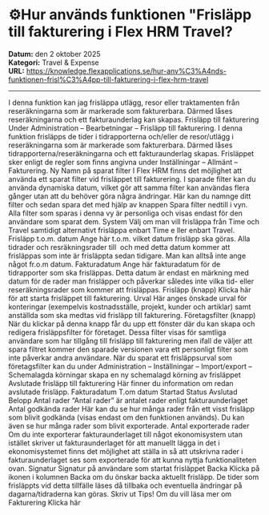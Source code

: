 # ⚙️Hur används funktionen "Frisläpp till fakturering i Flex HRM Travel?

**Datum:** den 2 oktober 2025  
**Kategori:** Travel & Expense  
**URL:** https://knowledge.flexapplications.se/hur-anv%C3%A4nds-funktionen-frisl%C3%A4pp-till-fakturering-i-flex-hrm-travel

---

I denna funktion kan jag frisläppa utlägg, resor eller traktamenten från reseräkningarna som är markerade som fakturerbara. Därmed låses reseräkningarna och ett fakturaunderlag kan skapas.
Frisläpp till fakturering
Under Administration – Bearbetningar – Frisläpp till fakturering.
I denna funktion frisläpps de tider i tidrapporterna och/eller de resor/utlägg i reseräkningarna som är markerade som fakturerbara. Därmed låses tidrapporterna/reseräkningarna och ett fakturaunderlag skapas.
Frisläppet sker enligt de regler som finns angivna under Inställningar – Allmänt –Fakturering.
Ny
Namn på sparat filter
I Flex HRM finns det möjlighet att använda ett sparat filter vid frisläppet till fakturering. I sparade filter kan du använda dynamiska datum, vilket gör att samma filter kan användas flera gånger utan att du behöver göra några ändringar. Här kan du namnge ditt filter och sedan spara det med hjälp av knappen Spara filter nedtill i vyn. Alla filter som sparas i denna vy är personliga och visas endast för den användare som sparat dem.
System
Välj om man vill frisläppa från Time och Travel samtidigt alternativt frisläppa enbart Time e ller enbart Travel.
Frisläpp t.o.m. datum
Ange här t.o.m. vilket datum frisläpp ska göras. Alla tidrader och resräkningsrader till  och med detta datum kommer att frisläppas som inte är frisläppta sedan tidigare. Man kan alltså inte ange något fr.o.m datum.
Fakturadatum
Ange här fakturadatum för de tidrapporter som ska frisläppas. Detta datum är endast en märkning med datum för de rader man frisläpper och påverkar således inte vilka tid- eller reseräkningsrader som kommer att frisläppas.
Frisläpp (knapp)
Klicka här för att starta frisläppet till fakturering.
Urval
Här anges önskade urval för konteringar (exempelvis kostnadsställe, projekt, kunder och artiklar) samt anställda som ska medtas vid frisläpp till fakturering.
Företagsfilter (knapp)
När du klickar på denna knapp får du upp ett fönster där du kan skapa och redigera frisläppsfilter för företaget. Dessa filter visas för samtliga användare som har tillgång till frisläpp till fakturering men ifall de väljer att spara filtret kommer den sparade versionen vara ett personligt filter som inte påverkar andra användare. När du sparat ett frisläppsurval som företagsfilter kan du under Administration – Inställningar – Import/export – Schemalagda körningar skapa en ny schemalagd körning av frisläppet
Avslutade frisläpp till fakturering
Här finner du information om redan avslutade frisläpp.
Fakturadatum
T.om datum
Startad
Status
Avslutad
Belopp
Antal rader
“Antal rader” är antalet rader enligt fakturaunderlaget
Antal godkända rader
Här kan du se hur många rader från ett visst frisläpp som blivit godkända (visas endast om den funktionen används). Du kan även se hur många rader som blivit exporterade.
Antal exporterade rader
Om du inte exporterar fakturaunderlaget till något ekonomisystem utan istället skriver ut fakturaunderlaget för att manuellt lägga in det i ekonomisystemet finns det möjlighet att ställa in så att utskrivna rader i fakturaunderlaget ses som exporterade för att kunna nyttja funktionaliteten ovan.
Signatur
Signatur på användare som startat frisläppet
Backa
Klicka på ikonen i kolumnen Backa om du önskar backa aktuellt frisläpp. De tider som frisläppts vid detta tillfälle läses då tillbaka och eventuella ändringar på dagarna/tidraderna kan göras.
Skriv ut
Tips! Om du vill läsa mer om Fakturering
Klicka här
